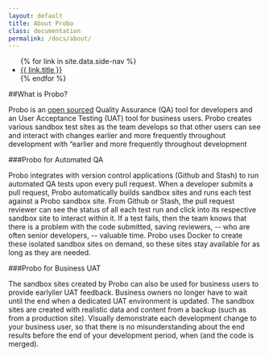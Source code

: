 ```yaml
---
layout: default
title: About Probo
class: documentation
permalink: /docs/about/
---
```

<section>
  <ul class="side-nav">
  {% for link in site.data.side-nav %}
      <li><a href="{{ link.link }}">{{ link.title }}</a></li>
  {% endfor %}
  </ul>
</section>

##What is Probo?

Probo is an [open sourced](https://github.com/ProboCI/probo) Quality Assurance (QA) tool for developers and an User Acceptance Testing (UAT) tool for business users. Probo creates various sandbox test sites as the team develops so that other users can see and interact with changes earlier and more frequently throughout development  with “earlier and more frequently throughout development

###Probo for Automated QA

Probo integrates with version control applications (Github and Stash) to run automated QA tests upon every pull request. When a developer submits a pull request, Probo automatically builds sandbox sites and runs each test against a Probo sandbox site. From Github or Stash, the pull request reviewer can see the status of all each test run and click into its respective sandbox site to interact within it. If a test fails, then the team knows that there is a problem with the code submitted, saving reviewers, -- who are often senior developers, -- valuable time. Probo uses Docker to create these isolated sandbox sites on demand, so these sites stay available for as long as they are needed.

###Probo for Business UAT

The sandbox sites created by Probo can also be used for business users to provide earlylier UAT feedback. Business owners no longer have to wait until the end when a dedicated UAT environment is updated. The sandbox sites are created with realistic data and content from a backup (such as  from a production site). Visually demonstrate each development change to your business user, so that there is no misunderstanding about the end results before the end of your development period, when (and the code is merged).